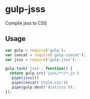 # gulp-jsss
Compile jsss to CSS

## Usage
```js
var gulp = require('gulp');
var concat = require('gulp-concat');
var jsss = require('gulp-jsss');

gulp.task('jsss', function() {
  return gulp.src('jsss/**/*.js')
  .pipe(jsss())
  .pipe(concat('style.css'))
  .pipe(gulp.dest('dist/css'));
});
```

